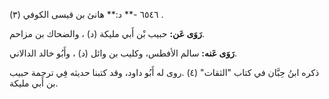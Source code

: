 ٦٥٤٦ -** د:** هانئ بن قيسى الكوفي (٣) .

**رَوَى عَن:** حبيب بْن أَبي مليكة (د) ، والضحاك بن مزاحم.

**رَوَى عَنه:** سالم الأفطس، وكليب بن وائل (د) ، وأَبُو خالد الدالاني.

ذكره ابنُ حِبَّان في كتاب "الثقات" (٤) .روى له أَبُو داود، وقد كتبنا حديثه فِي ترجمة حبيب بن أَبي مليكة.